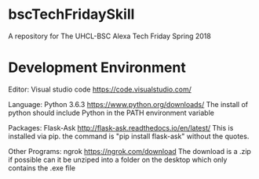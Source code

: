 # bscTechFridaySkill
A repository for The UHCL-BSC Alexa Tech Friday Spring 2018

# Development Environment
Editor:         Visual studio code https://code.visualstudio.com/

Language:       Python 3.6.3       https://www.python.org/downloads/            The install of python should include Python in the PATH environment variable

Packages:       Flask-Ask          http://flask-ask.readthedocs.io/en/latest/   This is installed via pip. the command is "pip install flask-ask" without the quotes.

Other Programs: ngrok              https://ngrok.com/download                   The download is a .zip if possible can it be unziped into a folder on the desktop which only contains the .exe file
                
